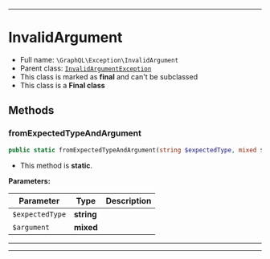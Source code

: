 ***

# InvalidArgument





* Full name: `\GraphQL\Exception\InvalidArgument`
* Parent class: [`InvalidArgumentException`](../../InvalidArgumentException.md)
* This class is marked as **final** and can't be subclassed
* This class is a **Final class**




## Methods


### fromExpectedTypeAndArgument



```php
public static fromExpectedTypeAndArgument(string $expectedType, mixed $argument): self
```



* This method is **static**.




**Parameters:**

| Parameter | Type | Description |
|-----------|------|-------------|
| `$expectedType` | **string** |  |
| `$argument` | **mixed** |  |




***


***

